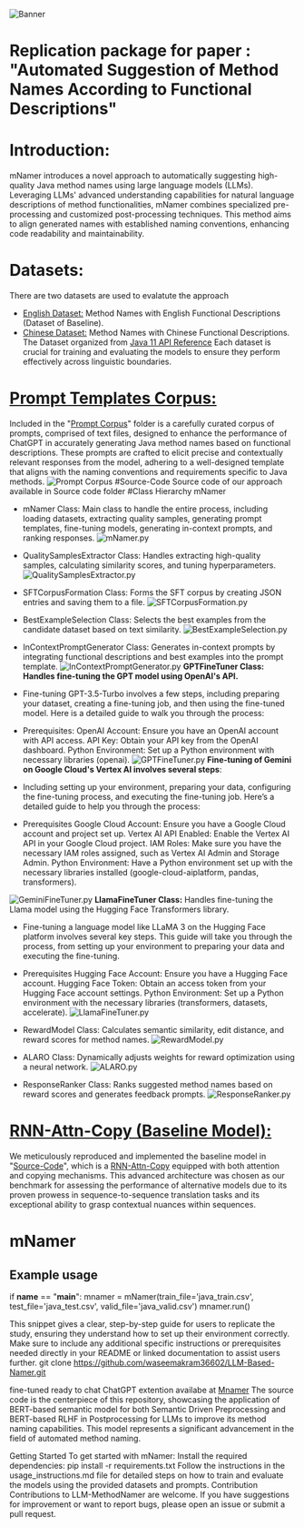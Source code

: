 ![Banner](Mnamer.png)
# Replication package for paper : "Automated Suggestion of Method Names According to Functional Descriptions"

# Introduction:
mNamer introduces a novel approach to automatically suggesting high-quality Java method names using large language models (LLMs). Leveraging LLMs' advanced understanding capabilities for natural language descriptions of method functionalities, mNamer combines specialized pre-processing and customized post-processing techniques. This method aims to align generated names with established naming conventions, enhancing code readability and maintainability.
# Datasets:
There are two datasets are used to evalatute the approach
- [English Dataset:](https://github.com/waseemakram36602/LLM-Based-Namer/tree/main/Datasets/English-Dataset) Method Names with English Functional Descriptions (Dataset of Baseline).
- [Chinese Dataset:](https://github.com/waseemakram36602/LLM-Based-Namer/tree/main/Datasets/Chinese-Dataset) Method Names with Chinese Functional Descriptions. The Dataset organized from [Java 11 API Reference](https://www.apiref.com/java11-zh/java.base/module-summary.html)
Each dataset is crucial for training and evaluating the models to ensure they perform effectively across linguistic boundaries.
#  [Prompt Templates Corpus:](https://github.com/waseemakram36602/LLM-Based-Namer/tree/main/Prompt_Corpus) 
Included in the "[Prompt Corpus](https://github.com/waseemakram36602/LLM-Based-Namer/tree/main/Prompt_Corpus)" folder is a carefully curated corpus of prompts, comprised of text files, designed to enhance the performance of ChatGPT in accurately generating Java method names based on functional descriptions. These prompts are crafted to elicit precise and contextually relevant responses from the model, adhering to a well-designed template that aligns with the naming conventions and requirements specific to Java methods.
![Prompt Corpus](promptcorpus.PNG)
#Source-Code
Source code of our approach available in Source code folder
#Class Hierarchy
mNamer

- mNamer Class: Main class to handle the entire process, including loading datasets, extracting quality samples, generating prompt templates, fine-tuning models, generating in-context prompts, and ranking responses.
![mNamer.py](mNamer.PNG)

- QualitySamplesExtractor Class: Handles extracting high-quality samples, calculating similarity scores, and tuning hyperparameters.
![QualitySamplesExtractor.py](QualitySample.PNG)
- SFTCorpusFormation Class: Forms the SFT corpus by creating JSON entries and saving them to a file.
![SFTCorpusFormation.py](SFTCorpus.PNG)
- BestExampleSelection Class: Selects the best examples from the candidate dataset based on text similarity.
![BestExampleSelection.py](BestExamples.PNG)
- InContextPromptGenerator Class: Generates in-context prompts by integrating functional descriptions and best examples into the prompt template.
![InContextPromptGenerator.py](InContextPrompts.PNG)
**GPTFineTuner Class: Handles fine-tuning the GPT model using OpenAI's API.**
- Fine-tuning GPT-3.5-Turbo involves a few steps, including preparing your dataset, creating a fine-tuning job, and then using the fine-tuned model. Here is a detailed guide to walk you through the process:
- Prerequisites:
OpenAI Account: Ensure you have an OpenAI account with API access.
API Key: Obtain your API key from the OpenAI dashboard.
Python Environment: Set up a Python environment with necessary libraries (openai).
![GPTFineTuner.py](GPTFine.PNG)
**Fine-tuning of Gemini on Google Cloud's Vertex AI involves several steps**:
- Including setting up your environment, preparing your data, configuring the fine-tuning process, and executing the fine-tuning job. Here’s a detailed guide to help you through the process:
- Prerequisites
Google Cloud Account: Ensure you have a Google Cloud account and project set up.
Vertex AI API Enabled: Enable the Vertex AI API in your Google Cloud project.
IAM Roles: Make sure you have the necessary IAM roles assigned, such as Vertex AI Admin and Storage Admin.
Python Environment: Have a Python environment set up with the necessary libraries installed (google-cloud-aiplatform, pandas, transformers).
  
![GeminiFineTuner.py](GeminiFine.PNG)
**LlamaFineTuner Class:**
Handles fine-tuning the Llama model using the Hugging Face Transformers library.
- Fine-tuning a language model like LLaMA 3 on the Hugging Face platform involves several key steps. This guide will take you through the process, from setting up your environment to preparing your data and executing the fine-tuning.

- Prerequisites
Hugging Face Account: Ensure you have a Hugging Face account.
Hugging Face Token: Obtain an access token from your Hugging Face account settings.
Python Environment: Set up a Python environment with the necessary libraries (transformers, datasets, accelerate).
![LlamaFineTuner.py](LlamaFine.PNG)
- RewardModel Class: Calculates semantic similarity, edit distance, and reward scores for method names.
![RewardModel.py](RewardModel.PNG)
- ALARO Class: Dynamically adjusts weights for reward optimization using a neural network.
![ALARO.py](ALARO.PNG)
- ResponseRanker Class: Ranks suggested method names based on reward scores and generates feedback prompts.
![ResponseRanker.py](Response.PNG)

# [RNN-Attn-Copy (Baseline Model):]([https://github.com/propaki/Automethod/tree/main/Source-Code/RNN-Attn-Copy.ipynb](https://github.com/waseemakram36602/LLM-Based-Namer/tree/main/Baseline_Code))
We meticulously reproduced and implemented the baseline model in "[Source-Code](https://github.com/waseemakram36602/LLM-Based-Namer/tree/main/Baseline_Code)", which is a [RNN-Attn-Copy](https://github.com/waseemakram36602/LLM-Based-Namer/blob/main/Baseline_Code/RNN-Att-Copy.ipynb) equipped with both attention and copying mechanisms. This advanced architecture was chosen as our benchmark for assessing the performance of alternative models due to its proven prowess in sequence-to-sequence translation tasks and its exceptional ability to grasp contextual nuances within sequences.

# mNamer
## Example usage
if __name__ == "__main__":
    mnamer = mNamer(train_file='java_train.csv', test_file='java_test.csv', valid_file='java_valid.csv')
    mnamer.run()
    
This snippet gives a clear, step-by-step guide for users to replicate the study, ensuring they understand how to set up their environment correctly. Make sure to include any additional specific instructions or prerequisites needed directly in your README or linked documentation to assist users further.
git clone https://github.com/waseemakram36602/LLM-Based-Namer.git

fine-tuned ready to chat ChatGPT extention availabe at [Mnamer](https://chat.openai.com/g/g-T58v7ELEM-mnamer)
The source code is the centerpiece of this repository, showcasing the application of BERT-based semantic model for both Semantic Driven Preprocessing and BERT-based RLHF in Postprocessing for LLMs to improve its method naming capabilities. This model represents a significant advancement in the field of automated method naming.

Getting Started
To get started with mNamer:
Install the required dependencies: pip install -r requirements.txt
Follow the instructions in the usage_instructions.md file for detailed steps on how to train and evaluate the models using the provided datasets and prompts.
Contribution
Contributions to LLM-MethodNamer are welcome. If you have suggestions for improvement or want to report bugs, please open an issue or submit a pull request.
